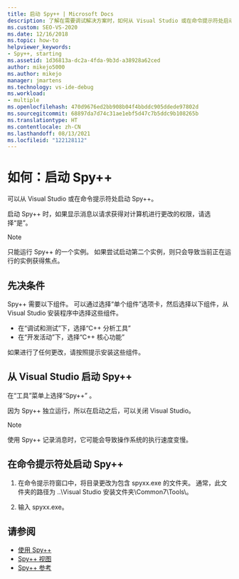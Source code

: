 ```yaml
---
title: 启动 Spy++ | Microsoft Docs
description: 了解在需要调试解决方案时，如何从 Visual Studio 或在命令提示符处启动 Spy++ 工具。
ms.custom: SEO-VS-2020
ms.date: 12/16/2018
ms.topic: how-to
helpviewer_keywords:
- Spy++, starting
ms.assetid: 1d36813a-dc2a-4fda-9b3d-a38928a62ced
author: mikejo5000
ms.author: mikejo
manager: jmartens
ms.technology: vs-ide-debug
ms.workload:
- multiple
ms.openlocfilehash: 470d9676ed2bb908b04f4bbddc905ddede97802d
ms.sourcegitcommit: 68897da7d74c31ae1ebf5d47c7b5ddc9b108265b
ms.translationtype: HT
ms.contentlocale: zh-CN
ms.lasthandoff: 08/13/2021
ms.locfileid: "122128112"
---
```

# <a name="how-to-start-spy"></a>如何：启动 Spy++

可以从 Visual Studio 或在命令提示符处启动 Spy++。

 启动 Spy++ 时，如果显示消息以请求获得对计算机进行更改的权限，请选择“是”。

> [!NOTE]
> 只能运行 Spy++ 的一个实例。 如果尝试启动第二个实例，则只会导致当前正在运行的实例获得焦点。

## <a name="prerequisites"></a>先决条件

Spy++ 需要以下组件。 可以通过选择“单个组件”选项卡，然后选择以下组件，从 Visual Studio 安装程序中选择这些组件。

* 在“调试和测试”下，选择“C++ 分析工具”
* 在“开发活动”下，选择“C++ 核心功能”

如果进行了任何更改，请按照提示安装这些组件。

## <a name="start-spy-from-visual-studio"></a>从 Visual Studio 启动 Spy++

在“工具”菜单上选择“Spy++” 。

因为 Spy++ 独立运行，所以在启动之后，可以关闭 Visual Studio。

> [!NOTE]
> 使用 Spy++ 记录消息时，它可能会导致操作系统的执行速度变慢。

## <a name="start-spy-at-a-command-prompt"></a>在命令提示符处启动 Spy++

1. 在命令提示符窗口中，将目录更改为包含 spyxx.exe 的文件夹。 通常，此文件夹的路径为 ..\\Visual Studio 安装文件夹\Common7\Tools\\。

2. 输入 spyxx.exe。

## <a name="see-also"></a>请参阅
- [使用 Spy++](../debugger/using-spy-increment.md)
- [Spy++ 视图](../debugger/spy-increment-views.md)
- [Spy++ 参考](../debugger/spy-increment-reference.md)
